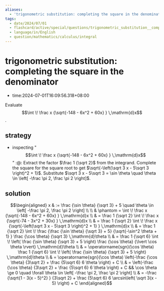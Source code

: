 ```yaml
---
aliases:
  - 'trigonometric substitution: completing the square in the denominator'
tags:
  - date/2024/07/01
  - flashcard/active/special/questions/trigonometric_substitution__completing_the_square_in_the_denominator
  - language/in/English
  - question/mathematics/calculus/integral
---
```


# trigonometric substitution: completing the square in the denominator

- time:2024-07-01T16:09:56.318+08:00

Evaluate $$\int \! \frac x {\sqrt{-148 - 6x^2 + 60x} } \,\mathrm{d}x$$.

## strategy

- inspecting "$$\int \! \frac x {\sqrt{-148 - 6x^2 + 60x} } \,\mathrm{d}x$$" :@: Extract the factor $\frac 1 {\sqrt 2}$ from the integrand. Complete the square for the square root to get $\sqrt{-\left(\sqrt 3 x - 5\sqrt 3 \right)^2 + 1}$. Substitute $\sqrt 3 x - 5\sqrt 3 = \sin \theta \quad \theta \in \left[ -\frac \pi 2, \frac \pi 2 \right]$. <!--SR:!2025-01-31,129,250-->

## solution

$$\begin{aligned}
x & := \frac {\sin \theta} {\sqrt 3} + 5 \quad \theta \in \left[ -\frac \pi 2, \frac \pi 2 \right] \\
\\
& \phantom = \int \! \frac x {\sqrt{-148 - 6x^2 + 60x} } \,\mathrm{d}x \\
& = \frac 1 {\sqrt 2} \int \! \frac x {\sqrt{-74 - 3x^2 + 30x} } \,\mathrm{d}x \\
& = \frac 1 {\sqrt 2} \int \! \frac x {\sqrt{-\left(\sqrt 3 x - 5\sqrt 3 \right)^2 + 1} } \,\mathrm{d}x \\
& = \frac 1 {\sqrt 2} \int \! \frac {\frac {\sin \theta} {\sqrt 3} + 5} {\sqrt{-\sin^2 \theta + 1} } \frac {\cos \theta} {\sqrt 3} \,\mathrm{d}\theta \\
& = \frac 1 {\sqrt 6} \int \! \left( \frac {\sin \theta} {\sqrt 3} + 5 \right) \frac {\cos \theta} {\lvert \cos \theta \rvert} \,\mathrm{d}\theta \\
& = \operatorname{sgn}(\cos \theta) \frac 1 {\sqrt 6} \int \! \left( \frac {\sin \theta} {\sqrt 3} + 5 \right) \,\mathrm{d}\theta \\
& = \operatorname{sgn}(\cos \theta) \left(-\frac {\cos \theta} {3\sqrt 2} + \frac {5\sqrt 6} 6 \theta \right) + C \\
& = \left(-\frac {\cos \theta} {3\sqrt 2} + \frac {5\sqrt 6} 6 \theta \right) + C && \cos \theta \ge 0 \quad \forall \theta \in \left[ -\frac \pi 2, \frac \pi 2 \right] \\
& = -\frac {\sqrt{1 - 3(x - 5)^2} } {3\sqrt 2} + \frac {5\sqrt 6} 6 \arcsin\left( \sqrt 3(x - 5) \right) + C
\end{aligned}$$
